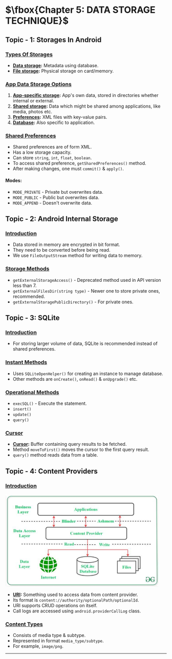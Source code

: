 # $\fbox{Chapter 5: DATA STORAGE TECHNIQUE}$





## **Topic - 1: Storages In Android**

### <u>Types Of Storages</u>

- **<u>Data storage</u>:** Metadata using database.
- **<u>File storage</u>:** Physical storage on card/memory.


### <u>App Data Storage Options</u>

1. **<u>App-specific storage</u>:** App's own data, stored in directories whether internal or external.
2. **<u>Shared storage</u>:** Data which might be shared among applications, like media, photos etc.
3. **<u>Preferences</u>:** XML files with key-value pairs.
4. **<u>Database</u>:** Also specific to application.


### <u>Shared Preferences</u>

- Shared preferences are of form XML.
- Has a low storage capacity.
- Can store `string`, `int`, `float`, `boolean`.
- To access shared preference, `getSharedPreferences()` method.
- After making changes, one must `commit()` & `apply()`.

#### Modes:

- `MODE_PRIVATE` - Private but overwrites data.
- `MODE_PUBLIC` - Public but overwrites data.
- `MODE_APPEND` - Doesn't overwrite data.



## **Topic - 2: Android Internal Storage**

### <u>Introduction</u>

- Data stored in memory are encrypted in bit format.
- They need to be converted before being read.
- We use `FileOutputStream` method for writing data to memory.


### <u>Storage Methods</u>

- `getExternalStorageAccess()` - Deprecated method used in API version less than 7.
- `getExternalFilesDir(string type)` - Newer one to store private ones, recommended.
- `getExternalStoragePublicDirectory()` - For private ones.



## **Topic - 3: SQLite**

### <u>Introduction</u>

- For storing larger volume of data, SQLite is recommended instead of shared preferences.


### <u>Instant Methods</u>

- Uses `SQLiteOpenHelper()` for creating an instance to manage database.
- Other methods are `onCreate()`, `onRead()` & `onUpgrade()` etc.


### <u>Operational Methods</u>

- `execSQL()` - Execute the statement.
- `insert()`
- `update()`
- `query()`


### <u>Cursor</u>

- **<u>Cursor</u>:** Buffer containing query results to be fetched.
- Method `moveToFirst()` moves the cursor to the first query result.
- `query()` method reads data from a table.



## **Topic - 4: Content Providers**

### <u>Introduction</u>

<img src="./media/image16.png" style="height:3in; width:5in">

- **<u>URI</u>:** Something used to access data from content provider.
- Its format is `content://authority/optionalPath/optionalId`.
- URI supports CRUD operations on itself.
- Call logs are accessed using `android.providerCallLog` class.


### <u>Content Types</u>

- Consists of media type & subtype.
- Represented in format `media_type/subtype`.
- For example, `image/png`.

---
